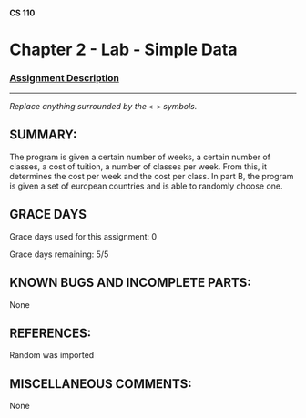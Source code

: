 #### CS 110
# Chapter 2 - Lab - Simple Data

### [Assignment Description](https://docs.google.com/document/d/1FEJtyCAl-Vev8L4LBngNbdDVhudky6W-SqmpRh4ngTI/edit?usp=sharing)

***

_Replace anything surrounded by the `< >` symbols._

## SUMMARY:
The program is given a certain number of weeks, a certain number of classes, a cost of tuition, a number of classes per week. From this, it determines the cost per week and the cost per class. In part B, the program is given a set of european countries and is able to randomly choose one.

## GRACE DAYS
Grace days used for this assignment: 0

Grace days remaining: 5/5

## KNOWN BUGS AND INCOMPLETE PARTS:
None

## REFERENCES:
Random was imported

## MISCELLANEOUS COMMENTS:
None
